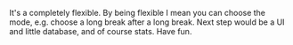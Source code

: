 It's a completely flexible. By being flexible I mean you can choose the mode, e.g. choose a long break after a long break.
Next step would be a UI and little database, and of course stats.
Have fun.
